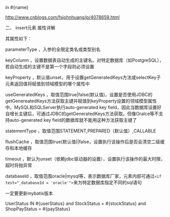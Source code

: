  in
        <foreach collection="nameList" item="name" open="(" separator="," close=")">
            #{name}
        </foreach>
    

http://www.cnblogs.com/fsjohnhuang/p/4078659.html


二、 insert元素 属性详解　　　　　　　　　　　　　　　　　　　　　　　　　　　　

  其属性如下：

   parameterType ，入参的全限定类名或类型别名

   keyColumn ，设置数据表自动生成的主键名。对特定数据库（如PostgreSQL），若自动生成的主键不是第一个字段则必须设置

   keyProperty ，默认值unset，用于设置getGeneratedKeys方法或selectKey子元素返回值将赋值到领域模型的哪个属性中

   useGeneratedKeys ，取值范围true|false(默认值)，设置是否使用JDBC的getGenereatedKeys方法获取主键并赋值到keyProperty设置的领域模型属性中。MySQL和SQLServer执行auto-generated key field，因此当数据库设置好自增长主键后，可通过JDBC的getGeneratedKeys方法获取。但像Oralce等不支持auto-generated key field的数据库就不能用这种方法获取主键了

   statementType ，取值范围STATEMENT,PREPARED（默认值）,CALLABLE

   flushCache ，取值范围true(默认值)|false，设置执行该操作后是否会清空二级缓存和本地缓存

   timeout ，默认为unset（依赖jdbc驱动器的设置），设置执行该操作的最大时限，超时将抛异常

   databaseId ，取值范围oracle|mysql等，表示数据库厂家，元素内部可通过`<if test="_databaseId = 'oracle'">`来为特定数据库指定不同的sql语句

   一定要更新mybatis版本

<trim prefix="where" prefixOverrides="and | or">
           <if test="userStatusList != null and userStatusList.size() > 0">
               UserStatus IN
               <foreach collection="userStatusList" open="(" close=")" separator="," item="userStatus">
                   #{userStatus}
               </foreach>
           </if>
           <if test="stockStatus != null">
               and StockStatus = #{stockStatus}
           </if>
           <if test="payStatus != null">
               and ShopPayStatus = #{payStatus}
           </if>
       </trim>

   